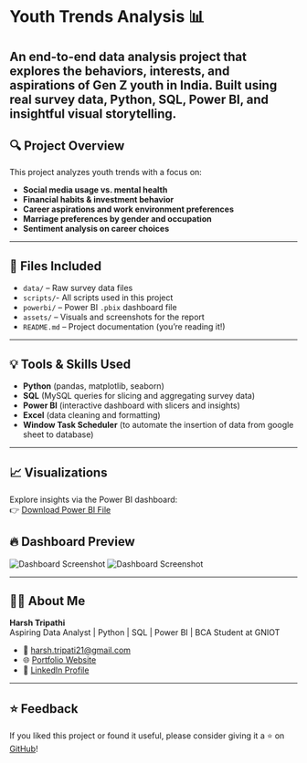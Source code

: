# Youth Trends Analysis 📊

An end-to-end data analysis project that explores the behaviors, interests, and aspirations of Gen Z youth in India. Built using real survey data, Python, SQL, Power BI, and insightful visual storytelling.
---

## 🔍 Project Overview

This project analyzes youth trends with a focus on:
- **Social media usage vs. mental health**
- **Financial habits & investment behavior**
- **Career aspirations and work environment preferences**
- **Marriage preferences by gender and occupation**
- **Sentiment analysis on career choices**

---

## 📁 Files Included

- `data/` – Raw survey data files
- `scripts/`- All scripts used in this project
- `powerbi/` – Power BI `.pbix` dashboard file
- `assets/` – Visuals and screenshots for the report
- `README.md` – Project documentation (you’re reading it!)

---

## 💡 Tools & Skills Used

- **Python** (pandas, matplotlib, seaborn)
- **SQL** (MySQL queries for slicing and aggregating survey data)
- **Power BI** (interactive dashboard with slicers and insights)
- **Excel** (data cleaning and formatting)
- **Window Task Scheduler** (to automate the insertion of data from google sheet to database)

---
## 📈 Visualizations

Explore insights via the Power BI dashboard:  
👉 [Download Power BI File](./dashboards/youth_trends_analysis.pbix)

## 🔥 Dashboard Preview

![Dashboard Screenshot](.assets/dashboard_preview_1.png)
![Dashboard Screenshot](.assets/dashboard_preview_2.png)

---

## 🙋‍♂️ About Me

**Harsh Tripathi**  
Aspiring Data Analyst | Python | SQL | Power BI | BCA Student at GNIOT

- 📧 harsh.tripati21@gmail.com  
- 🌐 [Portfolio Website](https://harsh-bca.github.io)  
- 💼 [LinkedIn Profile](https://www.linkedin.com/in/harsh-tripathi-64376333a)

---

## ⭐ Feedback

If you liked this project or found it useful, please consider giving it a ⭐ on [GitHub](https://github.com/harsh-bca/Youth-Trends-Analysis)!

